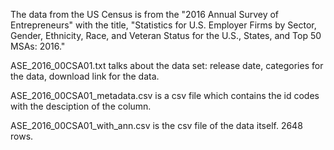 The data from the US Census is from the "2016 Annual Survey of Entrepreneurs" with the title, 
"Statistics for U.S. Employer Firms by Sector, Gender, Ethnicity, Race, and Veteran Status for the U.S., States, and Top 50 MSAs: 2016."

ASE_2016_00CSA01.txt talks about the data set: release date, categories for the data, download link for the data.

ASE_2016_00CSA01_metadata.csv is a csv file which contains the id codes with the desciption of the column.

ASE_2016_00CSA01_with_ann.csv is the csv file of the data itself. 2648 rows.
